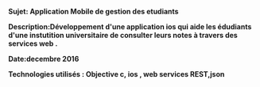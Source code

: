 <b>Sujet: Application Mobile de gestion des etudiants

<b>Description:Développement d'une application ios qui aide les édudiants  d'une instutition universitaire de  consulter leurs notes à travers des services web .

<b>Date:decembre 2016

<b>Technologies utilisés : Objective c, ios , web services REST,json
